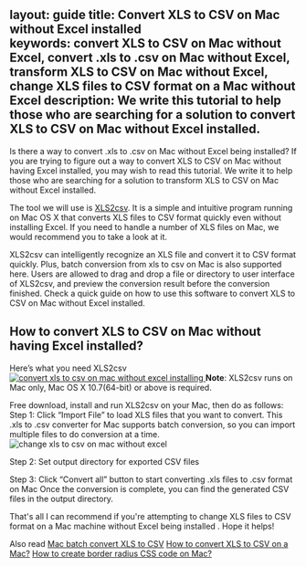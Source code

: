 
layout: guide
title: Convert XLS to CSV on Mac without Excel installed  
keywords: convert XLS to CSV on Mac without Excel, convert .xls to .csv on Mac without Excel, transform XLS to CSV on Mac without Excel, change XLS files to CSV format on a Mac without Excel
description: We write this tutorial to help those who are searching for a solution to convert XLS to CSV on Mac without Excel installed.  
---

Is there a way to convert .xls to .csv on Mac without Excel being installed? If you are trying to figure out a way to convert XLS to CSV on Mac without having Excel installed, you may wish to read this tutorial. We write it to help those who are searching for a solution to transform XLS to CSV on Mac without Excel installed.

The tool we will use is <a href="https://gmagon.com/products/store/xls2csv/" target="_blank" rel="noopener">XLS2csv</a>. It is a simple and intuitive program running on Mac OS X that converts XLS files to CSV format quickly even without installing Excel. If you need to handle a number of XLS files on Mac, we would recommend you to take a look at it.

XLS2csv can intelligently recognize an XLS file and convert it to CSV format quickly. Plus, batch conversion from xls to csv on Mac is also supported here. Users are allowed to drag and drop a file or directory to user interface of XLS2csv, and preview the conversion result before the conversion finished. Check a quick guide on how to use this software to convert XLS to CSV on Mac without Excel installed.
<h2>How to convert XLS to CSV on Mac without having Excel installed?</h2>
Here’s what you need
XLS2csv
<a href="https://gmagon.com/products/store/xls2csv/" target="_blank" rel="noopener"> <img src="https://gmagon.com/asset/images/free-download.png" alt="convert xls to csv on mac without excel installing" /> </a>
<strong>Note</strong>: XLS2csv runs on Mac only, Mac OS X 10.7(64-bit) or above is required.

Free download, install and run XLS2csv on your Mac, then do as follows:
Step 1: Click “Import File” to load XLS files that you want to convert. This .xls to .csv converter for Mac supports batch conversion, so you can import multiple files to do conversion at a time.
<img src="https://gmagon.com/products/store/xls2csv/images/screens/xls2csv.png" alt="change xls to csv on mac without excel" />

Step 2: Set output directory for exported CSV files

Step 3: Click “Convert all” button to start converting .xls files to .csv format on Mac
Once the conversion is complete, you can find the generated CSV files in the output directory.

That's all I can recommend if you're attempting to change XLS files to CSV format on a Mac machine without Excel being installed . Hope it helps!

Also read
<a href="https://gmagon.com/guide/mac-batch-convert-xls-to-csv.html" target="_blank" rel="noopener">Mac batch convert XLS to CSV</a>
<a href="https://gmagon.com/guide/convert-xls-to-csv-on-mac.html" target="_blank" rel="noopener">How to convert XLS to CSV on a Mac?</a>
<a href="https://gmagon.com/guide/create-border-radius-css-mac.html" target="_blank" rel="noopener">How to create border radius CSS code on Mac?</a>